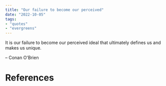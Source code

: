 ```yaml
---
title: "Our failure to become our perceived"
date: "2022-10-05"
tags:
- "quotes"
- "evergreens"
---
```


It is our failure to become our perceived ideal that ultimately defines us and makes us unique.

– Conan O'Brien

# References